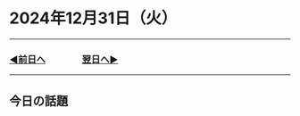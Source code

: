 # 2024年12月31日（火）

---

### [◀️前日へ](https://github.com/yuasys/chatty-journal/blob/main/2024/12/2024-12-30.md)&emsp;&emsp;&emsp;&emsp;[翌日へ▶️](https://github.com/yuasys/chatty-journal/blob/main/2025/01/2025-01-01.md)

---

## 今日の話題
